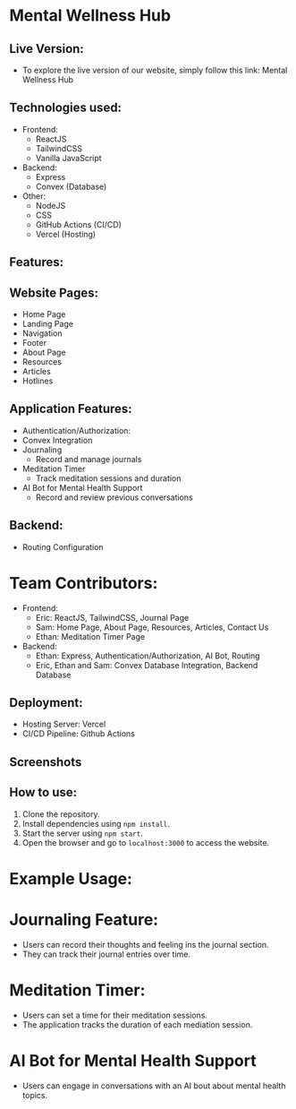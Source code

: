 # Mental Wellness Hub

## Live Version:
- To explore the live version of our website, simply follow this link: Mental Wellness Hub

## Technologies used:
- Frontend:
    - ReactJS
    - TailwindCSS
    - Vanilla JavaScript
- Backend:
    - Express
    - Convex (Database)
- Other:
    - NodeJS
    - CSS
    - GitHub Actions (CI/CD)
    - Vercel (Hosting)

## Features:

## Website Pages:
- Home Page
- Landing Page
- Navigation
- Footer
- About Page
- Resources
- Articles
- Hotlines

## Application Features:
- Authentication/Authorization:
- Convex Integration
- Journaling
    - Record and manage journals
- Meditation Timer
    - Track meditation sessions and duration
- AI Bot for Mental Health Support
    - Record and review previous conversations

## Backend:
- Routing Configuration

# Team Contributors:
- Frontend:
    - Eric: ReactJS, TailwindCSS, Journal Page
    - Sam: Home Page, About Page, Resources, Articles, Contact Us
    - Ethan: Meditation Timer Page
- Backend:
    - Ethan: Express, Authentication/Authorization, AI Bot, Routing
    - Eric, Ethan and Sam: Convex Database Integration, Backend Database

## Deployment:
- Hosting Server: Vercel
- CI/CD Pipeline: Github Actions

## Screenshots




## How to use:
1. Clone the repository.
2. Install dependencies using ```npm install```.
3. Start the server using ```npm start```.
4. Open the browser and go to ```localhost:3000``` to access the website.


# Example Usage:

# Journaling Feature:
- Users can record their thoughts and feeling ins the journal section.
- They can track their journal entries over time.

# Meditation Timer:
- Users can set a time for their meditation sessions.
- The application tracks the duration of each mediation session.

# AI Bot for Mental Health Support
- Users can engage in conversations with an AI bout about mental health topics.

